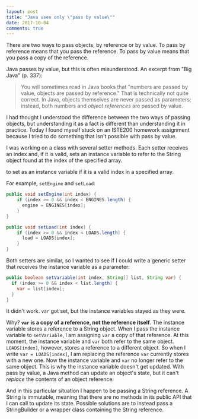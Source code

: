 ```yaml
---
layout: post
title: "Java uses only \"pass by value\""
date: 2017-10-04
comments: true
---
```


There are two ways to pass objects, by reference or by value. To pass by reference means that you pass the reference. To pass by value means that you pass a copy of the reference.

Java passes by value, but this is often misunderstood. An excerpt from "Big Java" (p. 337):

>You will sometimes read in Java books that "numbers are passed by value, objects are passed by reference." That is technically not quite correct. In Java, objects themselves are never passed as parameters; instead, both numbers and *object references* are passed by value.

I had thought I understood the difference between the two ways of passing objects, but understanding it as a fact is different than understanding it in practice. Today I found myself stuck on an ISTE200 homework assignment because I tried to do something that isn't possible with pass by value. 

I was working on a class with several setter methods. Each setter receives an index and, if it is valid, sets an instance variable to refer to the String object found at the index of the specified array.

to set as an instance variable if it is a valid index in a specified array. 

For example, `setEngine` and `setLoad`:

```java
public void setEngine(int index) {
    if (index >= 0 && index < ENGINES.length) {
      engine = ENGINES[index];  
    } 
}

public void setLoad(int index) {
    if (index >= 0 && index < LOADS.length) {
      load = LOADS[index];
    } 
}
```

Both setters are similar, so I wanted to see if I could write a generic setter that receives the instance variable as a parameter:

```java
public boolean setVariable(int index, String[] list, String var) {
  if (index >= 0 && index < list.length) {
    var = list[index];  
  }
}
```

It didn't work. `var` got set, but the instance variables stayed as they were.

Why? **`var` is a copy of a reference, not the reference itself**. The instance variable stores a reference to a String object. When I pass the instance variable to `setVariable`, I am assigning `var` a copy of that reference. At this moment, the instance variable and `var` both refer to the same object. `LOADS[index]`, however, stores a reference to a different object. So when I write `var = LOADS[index]`, I am replacing the reference `var` currently stores with a new one. Now the instance variable and `var` no longer refer to the same object. This is why the instance variable doesn't get updated. With pass by value, a Java method can update an object's state, but it can't *replace* the contents of an object reference.

And in this particular situation I happen to be passing a String reference. A String is immutable, meaning that there are no methods in its public API that I can call to update its state. Possible solutions are to instead pass a StringBuilder or a wrapper class containing the String reference.
